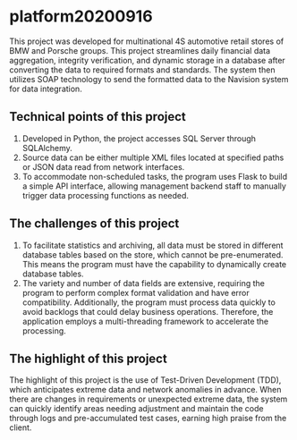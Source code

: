# platform20200916

This project was developed for multinational 4S automotive retail stores of BMW and Porsche groups. This project streamlines daily financial data aggregation, integrity verification, and dynamic storage in a database after converting the data to required formats and standards. The system then utilizes SOAP technology to send the formatted data to the Navision system for data integration.

## Technical points of this project
1. Developed in Python, the project accesses SQL Server through SQLAlchemy.
2. Source data can be either multiple XML files located at specified paths or JSON data read from network interfaces.
3. To accommodate non-scheduled tasks, the program uses Flask to build a simple API interface, allowing management backend staff to manually trigger data processing functions as needed.

## The challenges of this project
1. To facilitate statistics and archiving, all data must be stored in different database tables based on the store, which cannot be pre-enumerated. This means the program must have the capability to dynamically create database tables.
2. The variety and number of data fields are extensive, requiring the program to perform complex format validation and have error compatibility. Additionally, the program must process data quickly to avoid backlogs that could delay business operations. Therefore, the application employs a multi-threading framework to accelerate the processing.

## The highlight of this project
The highlight of this project is the use of Test-Driven Development (TDD), which anticipates extreme data and network anomalies in advance. When there are changes in requirements or unexpected extreme data, the system can quickly identify areas needing adjustment and maintain the code through logs and pre-accumulated test cases, earning high praise from the client.
